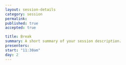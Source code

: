 ```yaml
---
layout: session-details
category: session
permalink:
published: true
accepted: true

title: Break
summary: A short summary of your session description.
presenters: 
start: "11:30am"
day: 2
---
```


